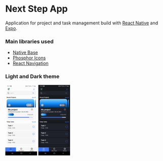 # Next Step App

Application for project and task management build with [React Native](https://reactnative.dev/) and [Expo](https://expo.io/).

### Main libraries used

- [Native Base](https://nativebase.io/)
- [Phosphor Icons](https://phosphoricons.com/)
- [React Navigation](https://reactnavigation.org/)

### Light and Dark theme

<div>
  <img src="./docs/views/light-theme.jpg" width="100">
  <img src="./docs/views/dark-theme.jpg" width="100">
<div>
